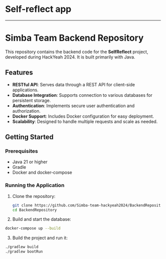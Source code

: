 # Self-reflect app

------------------------------
# Simba Team Backend Repository

This repository contains the backend code for the **SelfReflect** project, developed during HackYeah 2024. It is built primarily with Java.

## Features

- **RESTful API**: Serves data through a REST API for client-side applications.
- **Database Integration**: Supports connection to various databases for persistent storage.
- **Authentication**: Implements secure user authentication and authorization.
- **Docker Support**: Includes Docker configuration for easy deployment.
- **Scalability**: Designed to handle multiple requests and scale as needed.

## Getting Started

### Prerequisites

- Java 21 or higher
- Gradle
- Docker  and docker-compose

### Running the Application

1. Clone the repository:
   ```bash
   git clone https://github.com/Simba-team-hackyeah2024/BackendRepository.git
   cd BackendRepository
   ```

2. Build and start the database:
```bash
docker-compose up --build

```

3. Build the project and run it:
```bash
./gradlew build
./gradlew bootRun

```
